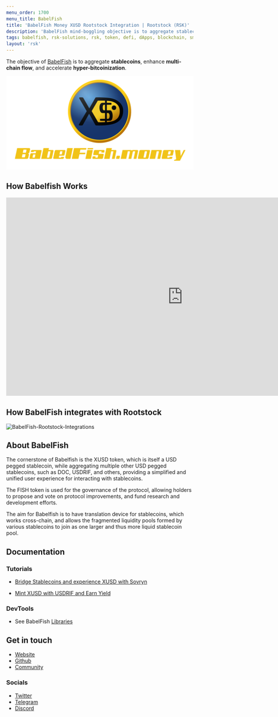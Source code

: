 ```yaml
---
menu_order: 1700
menu_title: BabelFish
title: 'BabelFish Money XUSD Rootstock Integration | Rootstock (RSK)'
description: 'BabelFish mind-boggling objective is to aggregate stablecoins, enhance multi-chain flow and accelerate hyperBitcoinization.'
tags: babelfish, rsk-solutions, rsk, token, defi, dApps, blockchain, smart-contracts, stablecoins, bitcoin, rootstock
layout: 'rsk'
---
```


The objective of [BabelFish](https://babelfish.money/) is to aggregate **stablecoins**, enhance **multi-chain flow**, and accelerate **hyper-bitcoinization**.

![Babelfish-banner](/assets/img/solutions/babelfish/banner.png)

## How Babelfish Works

<div class="video-container">
  <iframe width="949" height="534" src="https://youtube.com/embed/SyR8BnvwsWc" frameborder="0" allow="accelerometer; autoplay; encrypted-media; gyroscope; picture-in-picture" allowfullscreen></iframe>
</div>

## How BabelFish integrates with Rootstock
  
 ![BabelFish-Rootstock-Integrations](/assets/img/solutions/babelfish/babelfish-integration.png)

## About BabelFish

The cornerstone of Babelfish is the XUSD token,
which is itself a USD pegged stablecoin,
while aggregating multiple other USD pegged stablecoins,
such as DOC, USDRIF, and others,
providing a simplified and unified user experience
for interacting with stablecoins.

The FISH token is used for the governance of the protocol,
allowing holders to propose and vote on protocol improvements,
and fund research and development efforts.

The aim for Babelfish is to have translation device
for stablecoins, which works cross-chain,
and allows the fragmented liquidity pools formed by
various stablecoins to join as one larger
and thus more liquid stablecoin pool.

## Documentation

### Tutorials

- [Bridge Stablecoins and experience XUSD with Sovryn](https://bridge.sovryn.app/)

- [Mint XUSD with USDRIF and Earn Yield](https://youtu.be/j8LZ3CJDfXc)


### DevTools

- See BabelFish [Libraries](https://github.com/BabelFishProtocol/babelfish-phase-1)

## Get in touch

- [Website](https://babelfish.money/)
- [Github](https://github.com/BabelFishProtocol/babelfish-phase-1)
- [Community](https://forum.babelfish.money)

### Socials

- [Twitter](https://twitter.com/babelfishmoney)
- [Telegram](https://t.me/BabelFishTalk)
- [Discord](https://discord.gg/mEddUjcEfT) 